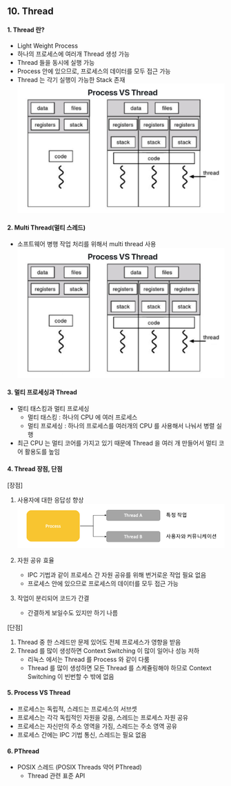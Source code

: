 ## 10. Thread
#### 1. Thread 란?
* Light Weight Process
* 하나의 프로세스에 여러개 Thread 생성 가능
* Thread 들을 동시에 실행 가능
* Process 안에 있으므로, 프로세스의 데이터를 모두 접근 가능
* Thread 는 각기 실행이 가능한 Stack 존재
  ![Alt text](./images/process_thread.png "Process Thread")

#### 2. Multi Thread(멀티 스레드)
* 소프트웨어 병행 작업 처리를 위해서 multi thread 사용
    ![Alt text](./images/process_thread.png "Process Thread")

#### 3. 멀티 프로세싱과 Thread
* 멀티 태스킹과 멀티 프로세싱
    * 멀티 태스킹 : 하나의 CPU 에 여러 프로세스
    * 멀티 프로세싱 : 하나의 프로세스를 여러개의 CPU 를 사용해서 나눠서 병렬 실행
* 최근 CPU 는 멀티 코어를 가지고 있기 때문에 Thread 을 여러 개 만들어서 멀티 코어 활용도를 높임

#### 4. Thread 장점, 단점
[장점]
1. 사용자에 대한 응답성 향상
   ![Alt text](./images/thread_adv1.png "Thread 장점 1")
    
2. 자원 공유 효율
    * IPC 기법과 같이 프로세스 간 자원 공유를 위해 번거로운 작업 필요 없음
    * 프로세스 안에 있으므로 프로세스의 데이터를 모두 접근 가능

3. 작업이 분리되어 코드가 간결
    * 간결하게 보일수도 있지만 하기 나름
    
[단점]
1. Thread 중 한 스레드만 문제 있어도 전체 프로세스가 영향을 받음
2. Thread 를 많이 생성하면 Context Switching 이 많이 일어나 성능 저하
    * 리눅스 에서는 Thread 를 Process 와 같이 다룸
    * Thread 를 많이 생성하면 모든 Thread 를 스케쥴링해야 하므로 Context Switching 이 빈번할 수 밖에 없음

#### 5. Process VS Thread
* 프로세스는 독립적, 스레드는 프로세스의 서브셋
* 프로세스는 각각 독립적인 자원을 갖음, 스레드는 프로세스 자원 공유
* 프로세스는 자신만의 주소 영역을 가짐, 스레드는 주소 영역 공유
* 프로세스 간에는 IPC 기법 통신, 스레드는 필요 없음


#### 6. PThread
* POSIX 스레드 (POSIX Threads 약어 PThread)
    * Thread 관련 표준 API
    